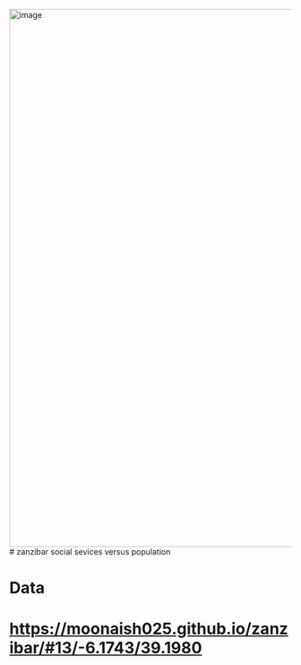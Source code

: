 <img width="959" alt="image" src="https://github.com/user-attachments/assets/d9e98f76-7bd6-414f-ac8e-d65af3b94f22" /># zanzibar
social sevices versus population


# Data

# https://moonaish025.github.io/zanzibar/#13/-6.1743/39.1980

